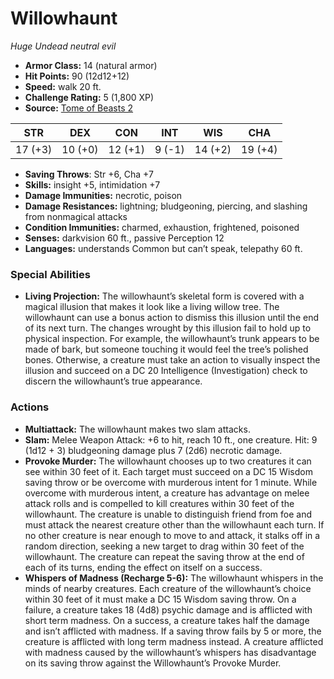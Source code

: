 # Willowhaunt

*Huge* *Undead* *neutral evil*

- **Armor Class:** 14 (natural armor)
- **Hit Points:** 90 (12d12+12)
- **Speed:** walk 20 ft.
- **Challenge Rating:** 5 (1,800 XP)
- **Source:** [Tome of Beasts 2](https://koboldpress.com/kpstore/product/tome-of-beasts-2-for-5th-edition/)

| STR | DEX | CON | INT | WIS | CHA |
| --- | --- | --- | --- | --- | --- |
| 17 (+3) | 10 (+0) | 12 (+1) | 9 (-1) | 14 (+2) | 19 (+4) |

- **Saving Throws**: Str +6, Cha +7
- **Skills:** insight +5, intimidation +7
- **Damage Immunities:** necrotic, poison
- **Damage Resistances:** lightning; bludgeoning, piercing, and slashing from nonmagical attacks
- **Condition Immunities:** charmed, exhaustion, frightened, poisoned
- **Senses:** darkvision 60 ft., passive Perception 12
- **Languages:** understands Common but can’t speak, telepathy 60 ft.
### Special Abilities
- **Living Projection:** The willowhaunt’s skeletal form is covered with a magical illusion that makes it look like a living willow tree. The willowhaunt can use a bonus action to dismiss this illusion until the end of its next turn.  The changes wrought by this illusion fail to hold up to physical inspection. For example, the willowhaunt’s trunk appears to be made of bark, but someone touching it would feel the tree’s polished bones. Otherwise, a creature must take an action to visually inspect the illusion and succeed on a DC 20 Intelligence (Investigation) check to discern the willowhaunt’s true appearance.
### Actions
- **Multiattack:** The willowhaunt makes two slam attacks.
- **Slam:** Melee Weapon Attack: +6 to hit, reach 10 ft., one creature. Hit: 9 (1d12 + 3) bludgeoning damage plus 7 (2d6) necrotic damage.
- **Provoke Murder:** The willowhaunt chooses up to two creatures it can see within 30 feet of it. Each target must succeed on a DC 15 Wisdom saving throw or be overcome with murderous intent for 1 minute. While overcome with murderous intent, a creature has advantage on melee attack rolls and is compelled to kill creatures within 30 feet of the willowhaunt. The creature is unable to distinguish friend from foe and must attack the nearest creature other than the willowhaunt each turn. If no other creature is near enough to move to and attack, it stalks off in a random direction, seeking a new target to drag within 30 feet of the willowhaunt. The creature can repeat the saving throw at the end of each of its turns, ending the effect on itself on a success.
- **Whispers of Madness (Recharge 5-6):** The willowhaunt whispers in the minds of nearby creatures. Each creature of the willowhaunt’s choice within 30 feet of it must make a DC 15 Wisdom saving throw. On a failure, a creature takes 18 (4d8) psychic damage and is afflicted with short term madness. On a success, a creature takes half the damage and isn’t afflicted with madness. If a saving throw fails by 5 or more, the creature is afflicted with long term madness instead. A creature afflicted with madness caused by the willowhaunt’s whispers has disadvantage on its saving throw against the Willowhaunt’s Provoke Murder.

